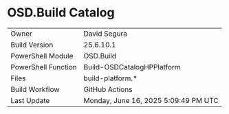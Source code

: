 ﻿# OSD.Build Catalog

| | |
|-|-|
| Owner | David Segura |
| Build Version | 25.6.10.1 |
| PowerShell Module | OSD.Build |
| PowerShell Function | Build-OSDCatalogHPPlatform |
| Files | build-platform.* |
| Build Workflow | GitHub Actions |
| Last Update | Monday, June 16, 2025 5:09:49 PM UTC |
